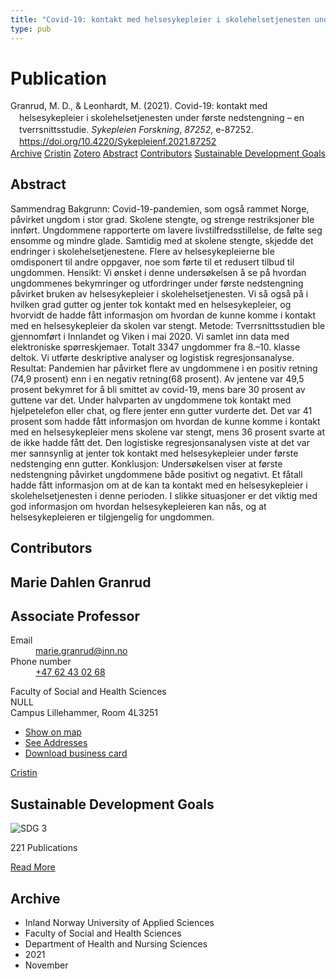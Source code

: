 ```yaml
---
title: "Covid-19: kontakt med helsesykepleier i skolehelsetjenesten under første nedstengning – en tverrsnittsstudie"
type: pub
---
```

<h1>Publication</h1>
<article id="csl-bib-container-H6Q7LBSM" class="csl-bib-container">
  <div class="csl-bib-body" style="line-height: 1.35; padding-left: 1em; text-indent:-1em;">
  <div class="csl-entry">Granrud, M. D., &amp; Leonhardt, M. (2021). Covid-19: kontakt med helsesykepleier i skolehelsetjenesten under f&#xF8;rste nedstengning &#x2013; en tverrsnittsstudie. <i>Sykepleien Forskning</i>, <i>87252</i>, e-87252. <a href="https://doi.org/10.4220/Sykepleienf.2021.87252">https://doi.org/10.4220/Sykepleienf.2021.87252</a></div>
</div>
  <div class="csl-bib-buttons">
    <a href="#taxonomy-article-H6Q7LBSM" class="csl-bib-button">Archive</a>
    <a href="https://app.cristin.no/results/show.jsf?id=1960806" alt="Cristin URL" class="csl-bib-button">Cristin</a>
    <a href="http://zotero.org/groups/5022929/items/H6Q7LBSM" alt="Zotero URL" class="csl-bib-button">Zotero</a>
    <a href="#abstract-article-H6Q7LBSM" class="csl-bib-button">Abstract</a>
    <a href="#contributors-article-H6Q7LBSM" class="csl-bib-button">Contributors</a>
    <a href="#sdg-article-H6Q7LBSM" class="csl-bib-button">Sustainable Development Goals</a>
  </div>
  <div id="csl-bib-meta-container-H6Q7LBSM"></div>
</article>
<div id="csl-bib-meta-H6Q7LBSM" class="csl-bib-meta">
  <article id="abstract-article-H6Q7LBSM" class="abstract-article">
    <h1>Abstract</h1>
    Sammendrag 
Bakgrunn: Covid-19-pandemien, som også rammet Norge, påvirket ungdom i 
stor grad. Skolene stengte, og strenge restriksjoner ble innført. Ungdommene 
rapporterte om lavere livstilfredsstillelse, de følte seg ensomme og mindre 
glade. Samtidig med at skolene stengte, skjedde det endringer i 
skolehelsetjenestene. Flere av helsesykepleierne ble omdisponert til andre 
oppgaver, noe som førte til et redusert tilbud til ungdommen. 
Hensikt: Vi ønsket i denne undersøkelsen å se på hvordan ungdommenes 
bekymringer og utfordringer under første nedstengning påvirket bruken av 
helsesykepleier i skolehelsetjenesten. Vi så også på i hvilken grad gutter og 
jenter tok kontakt med en helsesykepleier, og hvorvidt de hadde fått 
informasjon om hvordan de kunne komme i kontakt med en helsesykepleier da 
skolen var stengt. 
Metode: Tverrsnittsstudien ble gjennomført i Innlandet og Viken i mai 2020. Vi 
samlet inn data med elektroniske spørreskjemaer. Totalt 3347 ungdommer fra 
8.–10. klasse deltok. Vi utførte deskriptive analyser og logistisk 
regresjonsanalyse. 
Resultat: Pandemien har påvirket flere av ungdommene i en positiv retning (74,9 prosent) enn i en negativ retning(68 prosent). Av jentene var 49,5 prosent bekymret for å bli smittet av covid-19, mens bare 30 prosent av guttene var det.  Under halvparten av ungdommene tok kontakt med hjelpetelefon eller chat, og flere jenter enn gutter vurderte det. Det var 41 prosent som hadde fått informasjon om hvordan de kunne komme i kontakt med en helsesykepleier mens skolene var stengt, mens 36 prosent svarte at de ikke hadde fått det. Den logistiske regresjonsanalysen viste at det var mer sannsynlig at jenter tok kontakt med helsesykepleier under første nedstenging enn gutter. 
Konklusjon: Undersøkelsen viser at første nedstengning påvirket ungdommene både positivt og negativt. Et fåtall hadde fått informasjon om at de kan ta kontakt med en helsesykepleier i skolehelsetjenesten i denne perioden. I slikke situasjoner er det viktig med god informasjon om hvordan helsesykepleieren kan nås, og at helsesykepleieren er tilgjengelig for ungdommen.
  </article>
  <article id="contributors-article-H6Q7LBSM" class="contributors-article">
    <h1>Contributors</h1>
    <div class="personas">
<div class="vrtx-hinn-person-card">
<div class="photo">
<i class="lar la-user-circle missing-person"></i>
</div>
<div class="info">
<hgroup><h1>Marie Dahlen Granrud</h1>
<h2>Associate Professor</h2>
</hgroup><dl>
<dt>Email</dt>
<dd>
<a href="mailto:marie.granrud@inn.no">marie.granrud@inn.no</a>
</dd>
<dt>Phone number</dt>
<dd><a href="tel:+4762430268">
+47 62 43 02 68
</a></dd>
</dl>
<p>
Faculty of Social and Health Sciences<br>
NULL<br>
Campus Lillehammer,
Room 4L3251
</p>
<ul class="vrtx-hinn-links">
<li><a href="https://www.google.com/maps?q=60.88177,11.53669">Show on map</a></li>
<li><a href="https://www.inn.no/english/find-an-employee/marie-granrud.html#vrtx-hinn-addresses">See Addresses</a></li>
<li><a href="https://www.inn.no/english/find-an-employee/marie-granrud.html?vrtx=vcf">Download business card</a></li>
</ul>
</div>
</div>
<a href="https://app.cristin.no/persons/show.jsf?id=606793" alt="Cristin URL" class="personas-cristin">Cristin</a>
</div>
  </article>
  <article id="sdg-article-H6Q7LBSM" class="sdg-article">
    <h1>Sustainable Development Goals</h1>
    <div class="sdg-container"><div id="sdg3" class="sdg">
<img src="{{< params subfolder >}}images/sdg/sdg03_en.png" class="image" alt="SDG 3">
<div class="sdg-overlay">
<p class="sdg-publication-count"><span>221</span> Publications</p>
<p><a href="https://sdgs.un.org/goals/goal3" class="sdg-read-more">Read More</a></p>
</div>
</div></div>
  </article>
  <article id="taxonomy-article-H6Q7LBSM" class="taxonomy-article">
    <h1>Archive</h1>
    <ul>
      <li>Inland Norway University of Applied Sciences</li>
      <li>Faculty of Social and Health Sciences</li>
      <li>Department of Health and Nursing Sciences</li>
      <li>2021</li>
      <li>November</li>
    </ul>
  </article>
</div>
